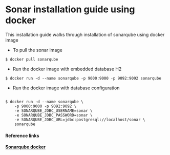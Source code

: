 # Sonar installation guide using docker 

This installation guide walks through installation of sonarqube using docker image 

* To pull the sonar image

```
$ docker pull sonarqube
```
* Run the docker image with embedded database H2

```
$ docker run -d --name sonarqube -p 9000:9000 -p 9092:9092 sonarqube
```

* Run the docker image with database configuration

```

$ docker run -d --name sonarqube \
    -p 9000:9000 -p 9092:9092 \
    -e SONARQUBE_JDBC_USERNAME=sonar \
    -e SONARQUBE_JDBC_PASSWORD=sonar \
    -e SONARQUBE_JDBC_URL=jdbc:postgresql://localhost/sonar \
    sonarqube
```

#### Reference links

<b>[Sonarqube docker](https://hub.docker.com/_/sonarqube/) </b>

